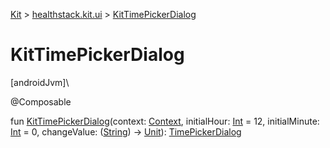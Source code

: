 
[Kit](../../kit.html) > [healthstack.kit.ui](index.html) > [KitTimePickerDialog](-kit-time-picker-dialog.html)



# KitTimePickerDialog



[androidJvm]\




@Composable



fun [KitTimePickerDialog](-kit-time-picker-dialog.html)(context: [Context](https://developer.android.com/reference/kotlin/android/content/Context.html), initialHour: [Int](https://kotlinlang.org/api/latest/jvm/stdlib/kotlin/-int/index.html) = 12, initialMinute: [Int](https://kotlinlang.org/api/latest/jvm/stdlib/kotlin/-int/index.html) = 0, changeValue: ([String](https://kotlinlang.org/api/latest/jvm/stdlib/kotlin/-string/index.html)) -&gt; [Unit](https://kotlinlang.org/api/latest/jvm/stdlib/kotlin/-unit/index.html)): [TimePickerDialog](https://developer.android.com/reference/kotlin/android/app/TimePickerDialog.html)




